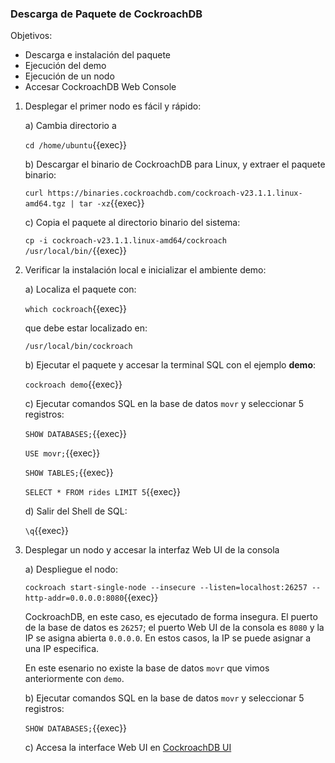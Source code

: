 ### Descarga de Paquete de CockroachDB

Objetivos:
* Descarga e instalación del paquete
* Ejecución del demo
* Ejecución de un nodo
* Accesar CockroachDB Web Console


1. Desplegar el primer nodo es fácil y rápido:

    a) Cambia directorio a

    `cd /home/ubuntu`{{exec}}

    b) Descargar el binario de CockroachDB para Linux, y extraer el paquete binario:

    `curl https://binaries.cockroachdb.com/cockroach-v23.1.1.linux-amd64.tgz | tar -xz`{{exec}}

    c) Copia el paquete al directorio binario del sistema:

    `cp -i cockroach-v23.1.1.linux-amd64/cockroach /usr/local/bin/`{{exec}}


3. Verificar la instalación local e inicializar el ambiente demo:

    a) Localiza el paquete con:

    `which cockroach`{{exec}}

    que debe estar localizado en:

    ```
    /usr/local/bin/cockroach
    ```

    b) Ejecutar el paquete y accesar la terminal SQL con el ejemplo **demo**:

    `cockroach demo`{{exec}}

    c) Ejecutar comandos SQL en la base de datos `movr` y seleccionar 5 registros:

    `SHOW DATABASES;`{{exec}}

    `USE movr;`{{exec}}

    `SHOW TABLES;`{{exec}}

    `SELECT * FROM rides LIMIT 5`{{exec}}

    d) Salir del Shell de SQL:

    `\q`{{exec}}

4. Desplegar un nodo y accesar la interfaz Web UI de la consola

    a) Despliegue el nodo:

    `cockroach start-single-node --insecure --listen=localhost:26257 --http-addr=0.0.0.0:8080`{{exec}}

    CockroachDB, en este caso, es ejecutado de forma insegura. El puerto de la base de datos es `26257`; el puerto Web UI de la consola es `8080` y la IP se asigna abierta `0.0.0.0`.
    En estos casos, la IP se puede asignar a una IP especifica.

    En este esenario no existe la base de datos `movr` que vimos anteriormente con `demo`.

    b) Ejecutar comandos SQL en la base de datos `movr` y seleccionar 5 registros:

    `SHOW DATABASES;`{{exec}}

    c) Accesa la interface Web UI en [CockroachDB UI]({{TRAFFIC_HOST1_8080}})

